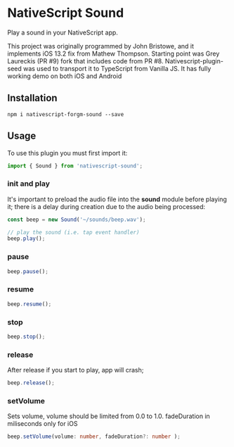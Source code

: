 # NativeScript Sound

Play a sound in your NativeScript app.

This project was originally programmed by John Bristowe, and it implements iOS 13.2 fix from Mathew Thompson. Starting point was Grey Laureckis (PR #9) fork that includes code from PR #8. Nativescript-plugin-seed was used to transport it to TypeScript from Vanilla JS. It has fully working demo on both iOS and Android

## Installation

```
npm i nativescript-forgm-sound --save
```

## Usage

To use this plugin you must first import it:

```ts
import { Sound } from 'nativescript-sound';
```

### init and play

It's important to preload the audio file into the **sound** module before playing it; there is a delay during creation due to the audio being processed:

```ts
const beep = new Sound('~/sounds/beep.wav');

// play the sound (i.e. tap event handler)
beep.play();
```

### pause

```ts
beep.pause();
```

### resume

```ts
beep.resume();
```

### stop

```ts
beep.stop();
```

### release

After release if you start to play, app will crash;

```ts
beep.release();
```

### setVolume

Sets volume, volume should be limited from 0.0 to 1.0.
fadeDuration in miliseconds only for iOS

```ts
beep.setVolume(volume: number, fadeDuration?: number );
```
